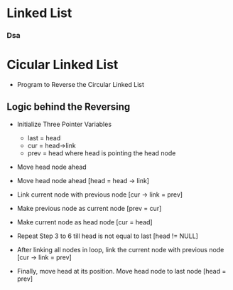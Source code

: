 # Linked List
### Dsa

# Cicular Linked List

- Program to Reverse the Circular Linked List

## Logic behind the Reversing

- Initialize Three Pointer Variables
    - last = head
    - cur = head->link
    - prev = head
where head is pointing the head node

- Move head node ahead

- Move head node ahead [head = head -> link]
- Link current node with previous node [cur -> link = prev]
- Make previous node as current node [prev = cur]
- Make current node as head node [cur = head]
- Repeat Step 3 to 6 till head is not equal to last [head != NULL]

- After linking all nodes in loop, link the current node with previous node [cur -> link = prev]
- Finally, move head at its position. Move head node to last node [head = prev]